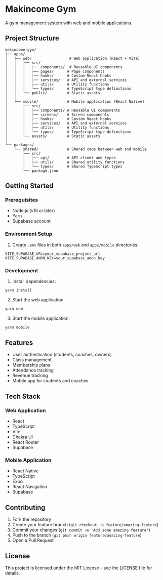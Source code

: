 # Makincome Gym

A gym management system with web and mobile applications.

## Project Structure

```
makincome-gym/
├── apps/
│   ├── web/                 # Web application (React + Vite)
│   │   ├── src/
│   │   │   ├── components/  # Reusable UI components
│   │   │   ├── pages/      # Page components
│   │   │   ├── hooks/      # Custom React hooks
│   │   │   ├── services/   # API and external services
│   │   │   ├── utils/      # Utility functions
│   │   │   └── types/      # TypeScript type definitions
│   │   └── public/         # Static assets
│   │
│   └── mobile/             # Mobile application (React Native)
│       ├── src/
│       │   ├── components/ # Reusable UI components
│       │   ├── screens/    # Screen components
│       │   ├── hooks/      # Custom React hooks
│       │   ├── services/   # API and external services
│       │   ├── utils/      # Utility functions
│       │   └── types/      # TypeScript type definitions
│       └── assets/         # Static assets
│
└── packages/
    └── shared/             # Shared code between web and mobile
        ├── src/
        │   ├── api/        # API client and types
        │   ├── utils/      # Shared utility functions
        │   └── types/      # Shared TypeScript types
        └── package.json
```

## Getting Started

### Prerequisites

- Node.js (v16 or later)
- Yarn
- Supabase account

### Environment Setup

1. Create `.env` files in both `apps/web` and `apps/mobile` directories:

```env
VITE_SUPABASE_URL=your_supabase_project_url
VITE_SUPABASE_ANON_KEY=your_supabase_anon_key
```

### Development

1. Install dependencies:
```bash
yarn install
```

2. Start the web application:
```bash
yarn web
```

3. Start the mobile application:
```bash
yarn mobile
```

## Features

- User authentication (students, coaches, owners)
- Class management
- Membership plans
- Attendance tracking
- Revenue tracking
- Mobile app for students and coaches

## Tech Stack

### Web Application
- React
- TypeScript
- Vite
- Chakra UI
- React Router
- Supabase

### Mobile Application
- React Native
- TypeScript
- Expo
- React Navigation
- Supabase

## Contributing

1. Fork the repository
2. Create your feature branch (`git checkout -b feature/amazing-feature`)
3. Commit your changes (`git commit -m 'Add some amazing feature'`)
4. Push to the branch (`git push origin feature/amazing-feature`)
5. Open a Pull Request

## License

This project is licensed under the MIT License - see the LICENSE file for details. 